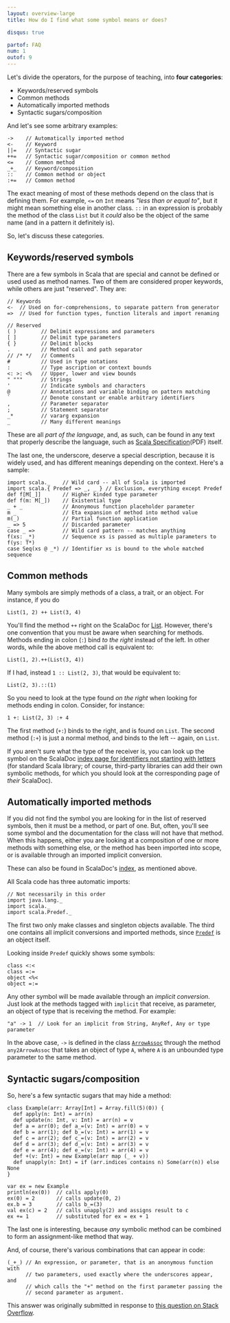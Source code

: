 ```yaml
---
layout: overview-large
title: How do I find what some symbol means or does?

disqus: true

partof: FAQ
num: 1
outof: 9
---
```

Let's divide the operators, for the purpose of teaching, into **four categories**:

* Keywords/reserved symbols
* Common methods
* Automatically imported methods
* Syntactic sugars/composition

And let's see some arbitrary examples:

    ->    // Automatically imported method
    <-    // Keyword
    ||=   // Syntactic sugar
    ++=   // Syntactic sugar/composition or common method
    <=    // Common method
    _+_   // Keyword/composition
    ::    // Common method or object
    :+=   // Common method

The exact meaning of most of these methods depend on the class that is defining
them. For example, `<=` on `Int` means _"less than or equal to"_, but it might
mean something else in another class.  `::` in an expression is probably the method of the class
`List` but it _could_ also be the object of the same name (and in a pattern it
definitely is).

So, let's discuss these categories.

Keywords/reserved symbols
-------------------------

There are a few symbols in Scala that are special and cannot be defined or used used as method names.
Two of them are considered proper keywords, while others are just "reserved". They are:

    // Keywords
    <-  // Used on for-comprehensions, to separate pattern from generator
    =>  // Used for function types, function literals and import renaming

    // Reserved
    ( )        // Delimit expressions and parameters
    [ ]        // Delimit type parameters
    { }        // Delimit blocks
    .          // Method call and path separator
    // /* */   // Comments
    #          // Used in type notations
    :          // Type ascription or context bounds
    <: >: <%   // Upper, lower and view bounds
    " """      // Strings
    '          // Indicate symbols and characters
    @          // Annotations and variable binding on pattern matching
    `          // Denote constant or enable arbitrary identifiers
    ,          // Parameter separator
    ;          // Statement separator
    _*         // vararg expansion
    _          // Many different meanings

These are all _part of the language_, and, as such, can be found in any text
that properly describe the language, such as [Scala Specification][1](PDF)
itself.

The last one, the underscore, deserve a special description, because it is
widely used, and has different meanings depending on the context. Here's a sample:

    import scala._    // Wild card -- all of Scala is imported
    import scala.{ Predef => _, _ } // Exclusion, everything except Predef
    def f[M[_]]       // Higher kinded type parameter
    def f(m: M[_])    // Existential type
    _ + _             // Anonymous function placeholder parameter
    m _               // Eta expansion of method into method value
    m(_)              // Partial function application
    _ => 5            // Discarded parameter
    case _ =>         // Wild card pattern -- matches anything
    f(xs: _*)         // Sequence xs is passed as multiple parameters to f(ys: T*)
    case Seq(xs @ _*) // Identifier xs is bound to the whole matched sequence

Common methods
--------------

Many symbols are simply methods of a class, a trait, or an object. For instance, if you do

    List(1, 2) ++ List(3, 4)

You'll find the method `++` right on the ScalaDoc for [List][5]. However,
there's one convention that you must be aware when searching for methods.
Methods ending in colon (`:`) bind _to the right_ instead of the left. In other
words, while the above method call is equivalent to:

    List(1, 2).++(List(3, 4))

If I had, instead `1 :: List(2, 3)`, that would be equivalent to:

    List(2, 3).::(1)

So you need to look at the type found _on the right_ when looking for methods
ending in colon. Consider, for instance:

    1 +: List(2, 3) :+ 4

The first method (`+:`) binds to the right, and is found on `List`. The second
method (`:+`) is just a normal method, and binds to the left -- again, on
`List`.

If you aren't sure what the type of the receiver is, you can look up the symbol
on the ScalaDoc [index page for identifiers not starting with letters][2] (for
standard Scala library; of course, third-party libraries can add their own
symbolic methods, for which you should look at the corresponding page of _their_
ScalaDoc).

Automatically imported methods
------------------------------

If you did not find the symbol you are looking for in the list of reserved symbols, then
it must be a method, or part of one. But, often, you'll see some symbol and the
documentation for the class will not have that method. When this happens,
either you are looking at a composition of one or more methods with something
else, or the method has been imported into scope, or is available through an
imported implicit conversion.

These can also be found in ScalaDoc's [index][2], as mentioned above.

All Scala code has three automatic imports:

    // Not necessarily in this order
    import java.lang._
    import scala._
    import scala.Predef._

The first two only make classes and singleton objects available. The third one
contains all implicit conversions and imported methods, since [`Predef`][3] is
an object itself.

Looking inside `Predef` quickly shows some symbols:

    class <:<
    class =:=
    object <%<
    object =:=

Any other symbol will be made available through an _implicit conversion_. Just
look at the methods tagged with `implicit` that receive, as parameter, an
object of type that is receiving the method. For example:

    "a" -> 1  // Look for an implicit from String, AnyRef, Any or type parameter

In the above case, `->` is defined in the class [`ArrowAssoc`][4] through the
method `any2ArrowAssoc` that takes an object of type `A`, where `A` is an
unbounded type parameter to the same method.

Syntactic sugars/composition
-----------------------------

So, here's a few syntactic sugars that may hide a method:

    class Example(arr: Array[Int] = Array.fill(5)(0)) {
      def apply(n: Int) = arr(n)
      def update(n: Int, v: Int) = arr(n) = v
      def a = arr(0); def a_=(v: Int) = arr(0) = v
      def b = arr(1); def b_=(v: Int) = arr(1) = v
      def c = arr(2); def c_=(v: Int) = arr(2) = v
      def d = arr(3); def d_=(v: Int) = arr(3) = v
      def e = arr(4); def e_=(v: Int) = arr(4) = v
      def +(v: Int) = new Example(arr map (_ + v))
      def unapply(n: Int) = if (arr.indices contains n) Some(arr(n)) else None
    }

    var ex = new Example
    println(ex(0))  // calls apply(0)
    ex(0) = 2       // calls update(0, 2)
    ex.b = 3        // calls b_=(3)
    val ex(c) = 2   // calls unapply(2) and assigns result to c
    ex += 1         // substituted for ex = ex + 1

The last one is interesting, because *any* symbolic method can be combined to
form an assignment-like method that way.

And, of course, there's various combinations that can appear in code:

    (_+_) // An expression, or parameter, that is an anonymous function with
          // two parameters, used exactly where the underscores appear, and
          // which calls the "+" method on the first parameter passing the
          // second parameter as argument.

This answer was originally submitted in response to [this question on Stack Overflow][6].

  [1]: http://scala-lang.org/files/archive/spec/2.11/
  [2]: http://www.scala-lang.org/api/current/index.html#index.index-_
  [3]: http://www.scala-lang.org/api/current/index.html#scala.Predef$
  [4]: http://www.scala-lang.org/api/current/scala/Predef$$ArrowAssoc.html
  [5]: http://www.scala-lang.org/api/current/index.html#scala.collection.immutable.List
  [6]: http://stackoverflow.com/q/7888944/53013
